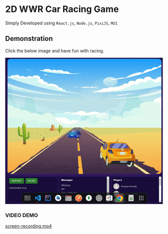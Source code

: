 # 2D WWR Car Racing Game

Simply Developed using `React.js`, `Node.js`, `PixiJS`, `MUI`

## Demonstration

Click the below image and have fun with racing.

[![](/screenshot.gif)](https://aslamanver.github.io/wwr)

### VIDEO DEMO

[screen-recording.mp4](https://github.com/aslamanver/wwr/blob/master/docs/resources/screen-recording.mp4)

